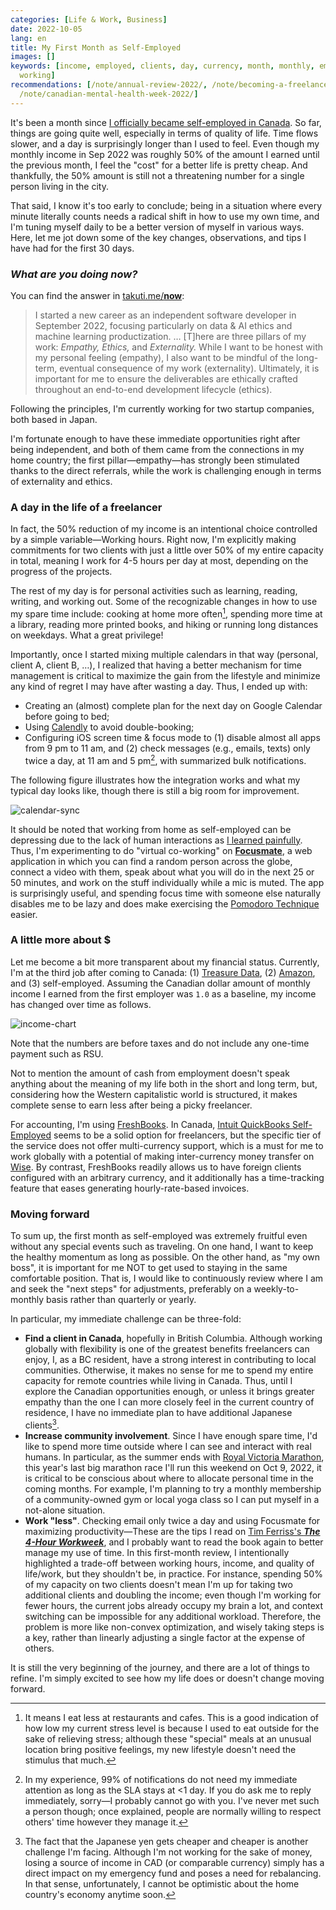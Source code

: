 ```yaml
---
categories: [Life & Work, Business]
date: 2022-10-05
lang: en
title: My First Month as Self-Employed
images: []
keywords: [income, employed, clients, day, currency, month, monthly, empathy, time,
  working]
recommendations: [/note/annual-review-2022/, /note/becoming-a-freelancer-in-canada/,
  /note/canadian-mental-health-week-2022/]
---
```


It's been a month since [I officially became self-employed in Canada](/note/becoming-a-freelancer-in-canada/). So far, things are going quite well, especially in terms of quality of life. Time flows slower, and a day is surprisingly longer than I used to feel. Even though my monthly income in Sep 2022 was roughly 50% of the amount I earned until the previous month, I feel the "cost" for a better life is pretty cheap. And thankfully, the 50% amount is still not a threatening number for a single person living in the city. 

That said, I know it's too early to conclude; being in a situation where every minute literally counts needs a radical shift in how to use my own time, and I'm tuning myself daily to be a better version of myself in various ways. Here, let me jot down some of the key changes, observations, and tips I have had for the first 30 days.

### *What are you doing now?*

You can find the answer in [takuti.me/**now**](/now/): 

> I started a new career as an independent software developer in September 2022, focusing particularly on data & AI ethics and machine learning productization. … [T]here are three pillars of my work: *Empathy,* *Ethics,* and *Externality.* While I want to be honest with my personal feeling (empathy), I also want to be mindful of the long-term, eventual consequence of my work (externality). Ultimately, it is important for me to ensure the deliverables are ethically crafted throughout an end-to-end development lifecycle (ethics).

Following the principles, I'm currently working for two startup companies, both based in Japan. 

I'm fortunate enough to have these immediate opportunities right after being independent, and both of them came from the connections in my home country; the first pillar—empathy—has strongly been stimulated thanks to the direct referrals, while the work is challenging enough in terms of externality and ethics.

### A day in the life of a freelancer

In fact, the 50% reduction of my income is an intentional choice controlled by a simple variable—Working hours. Right now, I'm explicitly making commitments for two clients with just a little over 50% of my entire capacity in total, meaning I work for 4-5 hours per day at most, depending on the progress of the projects.

The rest of my day is for personal activities such as learning, reading, writing, and working out. Some of the recognizable changes in how to use my spare time include: cooking at home more often[^1], spending more time at a library, reading more printed books, and hiking or running long distances on weekdays. What a great privilege!

Importantly, once I started mixing multiple calendars in that way (personal, client A, client B, …), I realized that having a better mechanism for time management is critical to maximize the gain from the lifestyle and minimize any kind of regret I may have after wasting a day. Thus, I ended up with:

- Creating an (almost) complete plan for the next day on Google Calendar before going to bed;
- Using [Calendly](https://calendly.com/takuti/) to avoid double-booking;
- Configuring iOS screen time & focus mode to (1) disable almost all apps from 9 pm to 11 am, and (2) check messages (e.g., emails, texts) only twice a day, at 11 am and 5 pm[^2], with summarized bulk notifications.

The following figure illustrates how the integration works and what my typical day looks like, though there is still a big room for improvement.

![calendar-sync](/images/first-month-as-self-employed/calendar.png)

It should be noted that working from home as self-employed can be depressing due to the lack of human interactions as [I learned painfully](/note/canadian-mental-health-week-2022/). Thus, I'm experimenting to do "virtual co-working" on [**Focusmate**](https://focusmate.com/), a web application in which you can find a random person across the globe, connect a video with them, speak about what you will do in the next 25 or 50 minutes, and work on the stuff individually while a mic is muted. The app is surprisingly useful, and spending focus time with someone else naturally disables me to be lazy and does make exercising the [Pomodoro Technique](https://en.wikipedia.org/wiki/Pomodoro_Technique) easier.

### A little more about \$

Let me become a bit more transparent about my financial status. Currently, I'm at the third job after coming to Canada: (1) [Treasure Data](/note/relocating-to-canada/), (2) [Amazon](/note/td-to-amazon/), and (3) self-employed. Assuming the Canadian dollar amount of monthly income I earned from the first employer was `1.0` as a baseline, my income has changed over time as follows.

![income-chart](/images/first-month-as-self-employed/income.png)

Note that the numbers are before taxes and do not include any one-time payment such as RSU.

Not to mention the amount of cash from employment doesn't speak anything about the meaning of my life both in the short and long term, but, considering how the Western capitalistic world is structured, it makes complete sense to earn less after being a picky freelancer.

For accounting, I'm using [FreshBooks](https://www.freshbooks.com/en-ca/). In Canada, [Intuit QuickBooks Self-Employed](https://quickbooks.intuit.com/ca/self-employed/) seems to be a solid option for freelancers, but the specific tier of the service does not offer multi-currency support, which is a must for me to work globally with a potential of making inter-currency money transfer on [Wise](https://wise.com/ca/). By contrast, FreshBooks readily allows us to have foreign clients configured with an arbitrary currency, and it additionally has a time-tracking feature that eases generating hourly-rate-based invoices.

### Moving forward

To sum up, the first month as self-employed was extremely fruitful even without any special events such as traveling. On one hand, I want to keep the healthy momentum as long as possible. On the other hand, as "my own boss", it is important for me NOT to get used to staying in the same comfortable position. That is, I would like to continuously review where I am and seek the "next steps" for adjustments, preferably on a weekly-to-monthly basis rather than quarterly or yearly.

In particular, my immediate challenge can be three-fold:

- **Find a client in Canada**, hopefully in British Columbia. Although working globally with flexibility is one of the greatest benefits freelancers can enjoy, I, as a BC resident, have a strong interest in contributing to local communities. Otherwise, it makes no sense for me to spend my entire capacity for remote countries while living in Canada. Thus, until I explore the Canadian opportunities enough, or unless it brings greater empathy than the one I can more closely feel in the current country of residence, I have no immediate plan to have additional Japanese clients[^3].
- **Increase community involvement**. Since I have enough spare time, I'd like to spend more time outside where I can see and interact with real humans. In particular, as the summer ends with [Royal Victoria Marathon](https://www.runvictoriamarathon.com/), this year's last big marathon race I'll run this weekend on Oct 9, 2022, it is critical to be conscious about where to allocate personal time in the coming months. For example, I'm planning to try a monthly membership of a community-owned gym or local yoga class so I can put myself in a not-alone situation.
- **Work "less"**. Checking email only twice a day and using Focusmate for maximizing productivity—These are the tips I read on [Tim Ferriss's ***The 4-Hour Workweek***](https://amzn.to/3e1zyWR), and I probably want to read the book again to better manage my use of time. In this first-month review, I intentionally highlighted a trade-off between working hours, income, and quality of life/work, but they shouldn't be, in practice. For instance, spending 50% of my capacity on two clients doesn't mean I'm up for taking two additional clients and doubling the income; even though I'm working for fewer hours, the current jobs already occupy my brain a lot, and context switching can be impossible for any additional workload. Therefore, the problem is more like non-convex optimization, and wisely taking steps is a key, rather than linearly adjusting a single factor at the expense of others.

It is still the very beginning of the journey, and there are a lot of things to refine. I'm simply excited to see how my life does or doesn't change moving forward.

[^1]: It means I eat less at restaurants and cafes. This is a good indication of how low my current stress level is because I used to eat outside for the sake of relieving stress; although these "special" meals at an unusual location bring positive feelings, my new lifestyle doesn't need the stimulus that much.
[^2]: In my experience, 99% of notifications do not need my immediate attention as long as the SLA stays at <1 day. If you do ask me to reply immediately, sorry—I probably cannot go with you. I've never met such a person though; once explained, people are normally willing to respect others' time however they manage it.
[^3]: The fact that the Japanese yen gets cheaper and cheaper is another challenge I'm facing. Although I'm not working for the sake of money, losing a source of income in CAD (or comparable currency) simply has a direct impact on my emergency fund and poses a need for rebalancing. In that sense, unfortunately, I cannot be optimistic about the home country's economy anytime soon.
